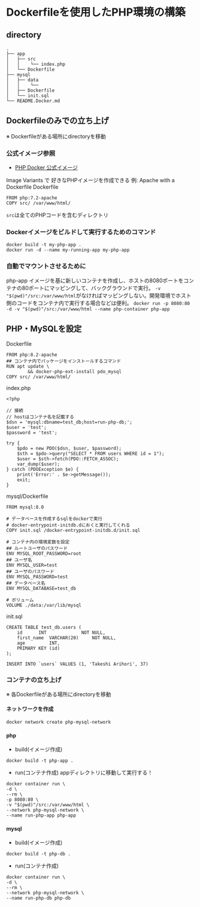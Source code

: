 # Dockerfileを使用したPHP環境の構築

## directory
```
.
├── app
│   ├── src
│   │    └── index.php
│   └── Dockerfile
├── mysql
│   ├── data
│   │    └── 
│   ├── Dockerfile
│   └── init.sql
└── README.Docker.md
```
## Dockerfileのみでの立ち上げ
※ Dockerfileがある場所にdirectoryを移動

### 公式イメージ参照
- [PHP Docker 公式イメージ](https://hub.docker.com/_/php)

Image Variants で 好きなPHPイメージを作成できる
例: Apache with a Dockerfile
Dockerfile
```
FROM php:7.2-apache
COPY src/ /var/www/html/
```
`src`は全てのPHPコードを含むディレクトリ

### Dockerイメージをビルドして実行するためのコマンド
```
docker build -t my-php-app .
docker run -d --name my-running-app my-php-app
```
### 自動でマウントさせるために
php-app イメージを基に新しいコンテナを作成し、ホストの8080ポートをコンテナの80ポートにマッピングして、バックグラウンドで実行。
`-v "$(pwd)"/src:/var/www/html`がなければマッピングしない。開発環境でホスト側のコードをコンテナ内で実行する場合などは便利。
`docker run -p 8080:80 -d -v "$(pwd)"/src:/var/www/html --name php-container php-app`

## PHP・MySQLを設定

Dockerfile
```
FROM php:8.2-apache
## コンテナ内でパッケージをインストールするコマンド
RUN apt update \
		&& docker-php-ext-install pdo_mysql
COPY src/ /var/www/html/
```

index.php
```
<?php

// 接続
// hostはコンテナ名を記載する
$dsn = 'mysql:dbname=test_db;host=run-php-db;';
$user = 'test';
$password = 'test';

try {
	$pdo = new PDO($dsn, $user, $password);
	$sth = $pdo->query("SELECT * FROM users WHERE id = 1");
	$user = $sth->fetch(PDO::FETCH_ASSOC);
	var_dump($user);
} catch (PDOException $e) {
	print('Error:' . $e->getMessage());
	exit;
}

```

mysql/Dockerfile
```
FROM mysql:8.0

# データベースを作成するsqlをdockerで実行
# docker-entrypoint-initdb.dにおくと実行してくれる
COPY init.sql /docker-entrypoint-initdb.d/init.sql

# コンテナ内の環境変数を設定
## ルートユーザのパスワード
ENV MYSQL_ROOT_PASSWORD=root
## ユーザ名
ENV MYSQL_USER=test
## ユーザのパスワード
ENV MYSQL_PASSWORD=test
## データベース名
ENV MYSQL_DATABASE=test_db

# ボリューム
VOLUME ./data:/var/lib/mysql
```

init.sql
```
CREATE TABLE test_db.users (
    id      INT             NOT NULL,
    first_name  VARCHAR(20)     NOT NULL,
    age         INT,
    PRIMARY KEY (id)
);

INSERT INTO `users` VALUES (1, 'Takeshi Arihori', 37)
```
### コンテナの立ち上げ
※ 各Dockerfileがある場所にdirectoryを移動

#### ネットワークを作成
```
docker network create php-mysql-network
```

#### php
- build(イメージ作成)
```
docker build -t php-app .
```
- run(コンテナ作成)
appディレクトリに移動して実行する！
```
docker container run \
-d \
--rm \
-p 8080:80 \
-v "$(pwd)"/src:/var/www/html \
--network php-mysql-network \
--name run-php-app php-app
```

#### mysql
- build(イメージ作成)
```
docker build -t php-db .
```

- run(コンテナ作成)
```
docker container run \
-d \
--rm \
--network php-mysql-network \
--name run-php-db php-db
```

